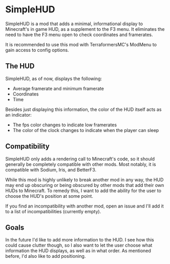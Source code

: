 # SimpleHUD
SimpleHUD is a mod that adds a minimal, informational display to Minecraft's in game HUD, as a supplement to the F3 menu.
It eliminates the need to have the F3 menu open to check coordinates and framerates.

It is recommended to use this mod with TerraformersMC's ModMenu to gain access to config options.

## The HUD
SimpleHUD, as of now, displays the following:
- Average framerate and minimum framerate
- Coordinates
- Time

Besides just displaying this information, the color of the HUD itself acts as an indicator:
- The fps color changes to indicate low framerates
- The color of the clock changes to indicate when the player can sleep

## Compatibility
SimpleHUD only adds a rendering call to Minecraft's code, so it should generally be completely compatible with other mods.
Most notably, it is compatible with Sodium, Iris, and BetterF3.

While this mod is highly unlikely to break another mod in any way,
the HUD may end up obscuring or being obscured by other mods that add their own HUDs to Minecraft.
To remedy this, I want to add the ability for the user to choose the HUD's position at some point.

If you find an incompatibility with another mod, open an issue and I'll add it to a list of incompatibilities (currently empty).

## Goals
In the future I'd like to add more information to the HUD.
I see how this could cause clutter though, so I also want to let the user choose what information
the HUD displays, as well as in what order. As mentioned before, I'd also like to add positioning.
